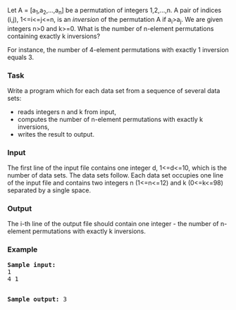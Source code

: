 <p>
	Let A = [a<sub>1</sub>,a<sub>2</sub>,...,a<sub>n</sub>] be a permutation of 
	integers 1,2,...,n. A pair of indices (i,j), 1&lt;=i&lt;=j&lt;=n, is an <i>inversion</i> 
	of the permutation A if a<sub>i</sub>&gt;a<sub>j</sub>. We are given integers n&gt;0 
	and k&gt;=0. What is the number of n-element permutations containing exactly k 
	inversions?
</p>
<p>
	For instance, the number of 4-element permutations with exactly 1 inversion 
	equals 3.
</p>
<h3>Task</h3>
<p>
	Write a program which for each data set from a sequence of several data sets:
</p>
<div align="left">
	<ul>
		<li>
		reads integers n and k from input,
		</li><li>
		computes the number of n-element permutations with exactly k inversions,
		</li><li>
		writes the result to output.
	</li></ul>
</div>
<h3>Input</h3>
<p>
	The first line of the input file contains one integer d, 1&lt;=d&lt;=10, which is the 
	number of data sets. The data sets follow. Each data set occupies one line of 
	the input file and contains two integers n (1&lt;=n&lt;=12) and k (0&lt;=k&lt;=98) 
	separated by a single space.
</p>
<h3>Output</h3>
<p>
	The i-th line of the output file should contain one integer - the number of 
	n-element permutations with exactly k inversions.
</p>
<h3>Example</h3>
<pre><b>Sample input:</b>
1 
4 1 

<b>Sample output:</b>
3 
</pre>